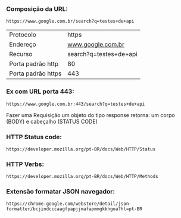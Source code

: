 ### Composição da URL:


```
https://www.google.com.br/search?q=testes+de+api
```


|  |  |
| --- | --- |
| Protocolo | https |
| Endereço | www.google.com.br |
| Recurso | search?q=testes+de+api |
| Porta padrão http | 80 |
| Porta padrão https | 443 |

### Ex com URL porta 443:

```
https://www.google.com.br:443/search?q=testes+de+api
```

Fazer uma Requisição um objeto do tipo response retorna: um corpo (BODY) e cabeçalho (STATUS 
CODE)

### HTTP Status code:

```
https://developer.mozilla.org/pt-BR/docs/Web/HTTP/Status
```

### HTTP Verbs:

```
https://developer.mozilla.org/pt-BR/docs/Web/HTTP/Methods
```

### Extensão formatar JSON navegador:
```
https://chrome.google.com/webstore/detail/json-formatter/bcjindcccaagfpapjjmafapmmgkkhgoa?hl=pt-BR
```
